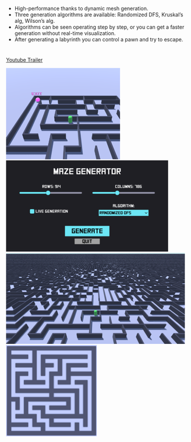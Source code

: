 - High-performance thanks to dynamic mesh generation.
- Three generation algorithms are available: Randomized DFS, Kruskal’s alg, Wilson’s alg.
- Algorithms can be seen operating step by step, or you can get a faster generation without real-time visualization.
- After generating a labyrinth you can control a pawn and try to escape.

#
[Youtube Trailer](https://www.youtube.com/watch?v=gEkphmxIJFs&ab_channel=Nicol%C3%B2Bertoli)

<img src="screenshots/screen3.png" style="height:250px; max-width:100%;">
<img src="screenshots/screen4.png" style="height:250px; max-width:100%;">
<img src="screenshots/screen2.png" style="height:250px; max-width:100%;">
<img src="screenshots/screen1.png" style="height:250px; max-width:100%;">
